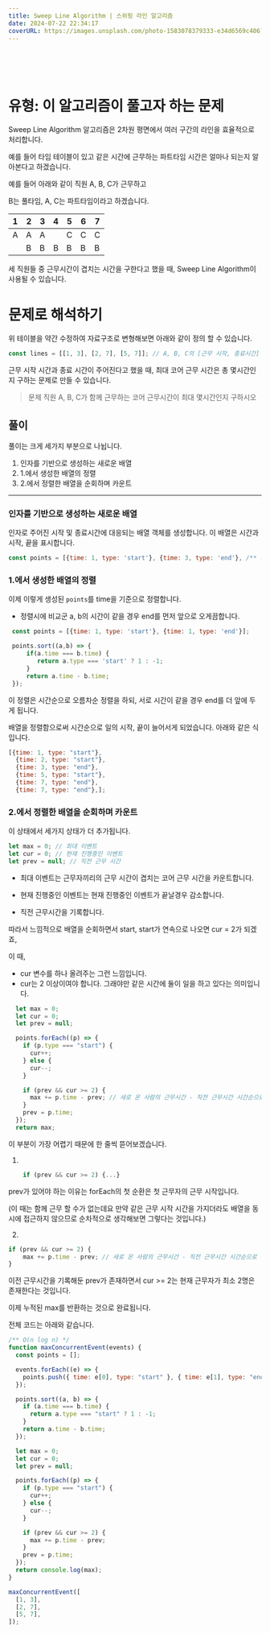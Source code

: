 ```yaml
---
title: Sweep Line Algorithm | 스위핑 라인 알고리즘
date: 2024-07-22 22:34:17
coverURL: https://images.unsplash.com/photo-1583078379333-e34d6569c406?w=800&auto=format&fit=crop&q=60&ixlib=rb-4.0.3&ixid=M3wxMjA3fDB8MHxzZWFyY2h8NDJ8fHNlcXVlbmNlfGVufDB8fDB8fHww
---
```

<br />
<br />
<br />

# 유형: 이 알고리즘이 풀고자 하는 문제 

Sweep Line Algorithm 알고리즘은 2차원 평면에서 여러 구간의 라인을 효율적으로 처리합니다.

예를 들어 타임 테이블이 있고 같은 시간에 근무하는 파트타임 시간은
얼마나 되는지 알아본다고 하겠습니다.

예를 들어 아래와 같이 직원 A, B, C가 근무하고

B는 풀타임, A, C는 파트타임이라고 하겠습니다.

|1|2|3|4|5|6|7|
|-|-|-|-|-|-|-|
|A|A|A| |C|C|C|
| |B|B|B|B|B|B|


세 직원들 중 근무시간이 겹치는 시간을 구한다고 했을 때,
Sweep Line Algorithm이 사용될 수 있습니다.

# 문제로 해석하기

위 테이블을 약간 수정하여 자료구조로 변형해보면 아래와 같이 정의 할 수 있습니다.

```js
const lines = [[1, 3], [2, 7], [5, 7]]; // A, B, C의 [근무 시작, 종료시간]
```
근무 시작 시간과 종료 시간이 주어진다고 했을 때, 최대 코어 근무 시간은 총 몇시간인지 구하는 문제로 만들 수 있습니다.

> 문제
직원 A, B, C가 함께 근무하는 코어 근무시간이 최대 몇시간인지 구하시오

## 풀이

풀이는 크게 세가지 부분으로 나뉩니다.
1. 인자를 기반으로 생성하는 새로운 배열
2. 1.에서 생성한 배열의 정렬
3. 2.에서 정렬한 배열을 순회하며 카운트

---

### 인자를 기반으로 생성하는 새로운 배열

인자로 주어진 시작 및 종료시간에 대응되는 배열 객체를 생성합니다.
이 배열은 시간과 시작, 끝을 표시합니다.

```js
const points = [{time: 1, type: 'start'}, {time: 3, type: 'end'}, /** ... */];

```

### 1.에서 생성한 배열의 정렬

이제 이렇게 생성된 `points`를 time을 기준으로 정렬합니다.

  - 정렬시에 비교군 a, b의 시간이 같을 경우 end를 먼저 앞으로 오게끔합니다.

   ```js
    const points = [{time: 1, type: 'start'}, {time: 1, type: 'end'}];

    points.sort((a,b) => {
        if(a.time === b.time) {
           return a.type === 'start' ? 1 : -1;
        }
        return a.time - b.time;
    });
   ```

이 정렬은 시간순으로 오름차순 정렬을 하되,
서로 시간이 같을 경우 end를 더 앞에 두게 됩니다.

배열을 정렬함으로써 시간순으로 일의 시작, 끝이 늘어서게 되었습니다.
아래와 같은 식입니다.

```js
[{time: 1, type: "start"},
  {time: 2, type: "start"},
  {time: 3, type: "end"},
  {time: 5, type: "start"},
  {time: 7, type: "end"},
  {time: 7, type: "end"},];
```

### 2.에서 정렬한 배열을 순회하며 카운트

이 상태에서 세가지 상태가 더 추가됩니다.

```js
let max = 0; // 최대 이벤트
let cur = 0; // 현재 진행중인 이벤트
let prev = null; // 직전 근무 시간
```

- 최대 이벤트는 근무자끼리의 근무 시간이 겹치는 코어 근무 시간을 카운트합니다.

- 현재 진행중인 이벤트는 현재 진행중인 이벤트가 끝날경우 감소합니다.

- 직전 근무시간을 기록합니다.

따라서 느낌적으로 배열을 순회하면서 start, start가 연속으로 나오면 cur = 2가 되겠죠,

이 때, 

- cur 변수를 하나 올려주는 그런 느낌입니다.
- cur는 2 이상이여야 합니다. 그래야만 같은 시간에 둘이 일을 하고 있다는 의미입니다.



```js
  let max = 0;
  let cur = 0;
  let prev = null;

  points.forEach((p) => {
    if (p.type === "start") {
      cur++;
    } else {
      cur--;
    }

    if (prev && cur >= 2) {
      max += p.time - prev; // 새로 온 사람의 근무시간 - 직전 근무시간 시간순으로 정렬 되어 있으므로 큰값 - 작은값임이 확정됨
    }
    prev = p.time;
  });
  return max;
```

이 부분이 가장 어렵기 때문에 한 줄씩 뜯어보겠습니다.

1. 
```js
    if (prev && cur >= 2) {...} 
```
prev가 있어야 하는 이유는 forEach의 첫 순환은
첫 근무자의 근무 시작입니다. 

(이 때는 함께 근무 할 수가 없는데요
만약 같은 근무 시작 시간을 가지더라도 배열을 동시에 접근하지 않으므로
순차적으로 생각해보면 그렇다는 것입니다.)

2. 
```js
if (prev && cur >= 2) { 
    max += p.time - prev; // 새로 온 사람의 근무시간 - 직전 근무시간 시간순으로 정렬 되어 있으므로 큰값 - 작은값임이 확정됨
}
```

이전 근무시간을 기록해둔 prev가 존재하면서 cur >= 2는 현재 근무자가 최소 2명은 존재한다는 것입니다.

이제 누적된 max를 반환하는 것으로 완료됩니다.

전체 코드는 아래와 같습니다.

```js
/** O(n log n) */
function maxConcurrentEvent(events) {
  const points = [];

  events.forEach((e) => {
    points.push({ time: e[0], type: "start" }, { time: e[1], type: "end" });
  });

  points.sort((a, b) => {
    if (a.time === b.time) {
      return a.type === "start" ? 1 : -1;
    }
    return a.time - b.time;
  });

  let max = 0;
  let cur = 0;
  let prev = null;

  points.forEach((p) => {
    if (p.type === "start") {
      cur++;
    } else {
      cur--;
    }

    if (prev && cur >= 2) {
      max += p.time - prev;
    }
    prev = p.time;
  });
  return console.log(max);
}

maxConcurrentEvent([
  [1, 3],
  [2, 7],
  [5, 7],
]);
```










